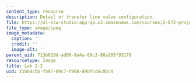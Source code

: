 ```yaml
---
content_type: resource
description: Detail of transfer line valve configuration.
file: https://ol-ocw-studio-app-qa.s3.amazonaws.com/courses/2-672-project-laboratory-spring-2009/21bb4cbbfb9709c7f98889bfcc6c8bc4_lab22.jpg
file_type: image/jpeg
image_metadata:
  caption: ''
  credit: ''
  image-alt: ''
parent_uid: 713b619d-ad80-8a4a-69c3-88a205f93170
resourcetype: Image
title: Lab 2-2
uid: 21bb4cbb-fb97-09c7-f988-89bfcc6c8bc4
---
```

